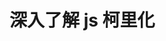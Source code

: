 <!--
 * @Description: 
 * @Version: 2.0
 * @Autor: zhaojunyun-jk
 * @Date: 2020-08-11 10:54:41
 * @LastEditors: zhaojunyun-jk
 * @LastEditTime: 2020-08-11 10:55:40
-->
# 深入了解 js 柯里化